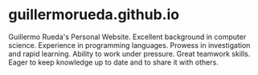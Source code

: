 # guillermorueda.github.io
Guillermo Rueda's Personal Website.
Excellent background in computer science. Experience in programming languages. Prowess in investigation and rapid learning. Ability to work under pressure. Great teamwork skills. Eager to keep knowledge up to date and to share it with others.
